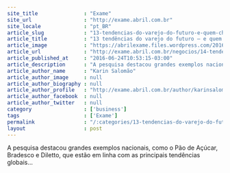 ```yaml
---
site_title               : "Exame"
site_url                 : "http://exame.abril.com.br"
site_locale              : "pt_BR"
article_slug             : "13-tendencias-do-varejo-do-futuro-e-quem-chegou-na-frente"
article_title            : "13 tendências do varejo do futuro – e quem chegou na frente"
article_image            : "https://abrilexame.files.wordpress.com/2016/09/size_960_16_9_chilli_beans_inaugura_loja_conceito_na_oscar_freire1.jpg?quality=70&strip=all&w=960"
article_url              : "http://exame.abril.com.br/negocios/14-tendencias-do-varejo-do-futuro-e-quem-chegou-na-frente/"
article_published_at     : "2016-06-24T10:53:15-03:00"
article_description      : "A pesquisa destacou grandes exemplos nacionais, como o Pão de Açúcar, Bradesco e Diletto, que estão em linha com as principais tendências globais..."
article_author_name      : "Karin Salomão"
article_author_image     : null
article_author_biography : null
article_author_profile   : "http://exame.abril.com.br/author/karinsalomaoexame/"
article_author_facebook  : null
article_author_twitter   : null
category                 : ['business']
tags                     : ['Exame']
permalink                : "/:categories/13-tendencias-do-varejo-do-futuro-e-quem-chegou-na-frente/"
layout                   : post
---
```


A pesquisa destacou grandes exemplos nacionais, como o Pão de Açúcar, Bradesco e Diletto, que estão em linha com as principais tendências globais...
